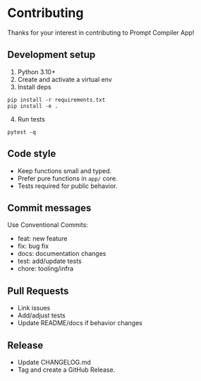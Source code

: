 # Contributing

Thanks for your interest in contributing to Prompt Compiler App!

## Development setup
1. Python 3.10+
2. Create and activate a virtual env
3. Install deps
```
pip install -r requirements.txt
pip install -e .
```
4. Run tests
```
pytest -q
```

## Code style
- Keep functions small and typed.
- Prefer pure functions in `app/` core.
- Tests required for public behavior.

## Commit messages
Use Conventional Commits:
- feat: new feature
- fix: bug fix
- docs: documentation changes
- test: add/update tests
- chore: tooling/infra

## Pull Requests
- Link issues
- Add/adjust tests
- Update README/docs if behavior changes

## Release
- Update CHANGELOG.md
- Tag and create a GitHub Release.
